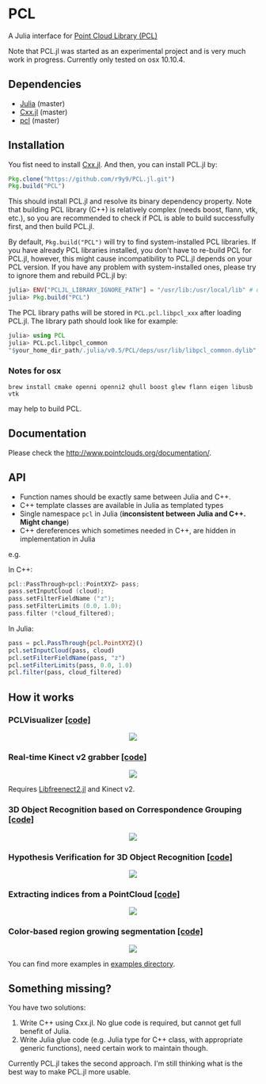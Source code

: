 # PCL

A Julia interface for [Point Cloud Library (PCL)](http://www.pointclouds.org/)

Note that PCL.jl was started as an experimental project and is very much work in progress. Currently only tested on osx 10.10.4.

## Dependencies

- [Julia](https://github.com/JuliaLang/julia) (master)
- [Cxx.jl](https://github.com/Keno/Cxx.jl) (master)
- [pcl](https://github.com/PointCloudLibrary/pcl) (master)

## Installation

You fist need to install [Cxx.jl](https://github.com/Keno/Cxx.jl). And then, you can install PCL.jl by:

```jl
Pkg.clone("https://github.com/r9y9/PCL.jl.git")
Pkg.build("PCL")
```

This should install PCL.jl and resolve its binary dependency property. Note that building PCL library (C++) is relatively complex (needs boost, flann, vtk, etc.), so you are recommended to check if PCL is able to build successfully first, and then build PCL.jl.

By default, `Pkg.build("PCL")` will try to find system-installed PCL libraries. If you have already PCL libraries installed, you don't have to re-build PCL for PCL.jl, however, this might cause incompatibility to PCL.jl depends on your PCL version. If you have any problem with system-installed ones, please try to ignore them and rebuild PCL.jl by:

```jl
julia> ENV["PCLJL_LIBRARY_IGNORE_PATH"] = "/usr/lib:/usr/local/lib" # depends on your environment
julia> Pkg.build("PCL")
```

The PCL library paths will be stored in `PCL.pcl.libpcl_xxx` after loading PCL.jl. The library path should look like for example:

```jl
julia> using PCL
julia> PCL.pcl.libpcl_common
"$your_home_dir_path/.julia/v0.5/PCL/deps/usr/lib/libpcl_common.dylib"
```

### Notes for osx

```
brew install cmake openni openni2 qhull boost glew flann eigen libusb vtk
```

may help to build PCL.

## Documentation

Please check the http://www.pointclouds.org/documentation/.

## API

- Function names should be exactly same between Julia and C++.
- C++ template classes are available in Julia as templated types
- Single namespace `pcl` in Julia (**inconsistent between Julia and C++. Might change**)
- C++ dereferences which sometimes needed in C++, are hidden in implementation in Julia

e.g.

In C++:

```cpp
pcl::PassThrough<pcl::PointXYZ> pass;
pass.setInputCloud (cloud);
pass.setFilterFieldName ("z");
pass.setFilterLimits (0.0, 1.0);
pass.filter (*cloud_filtered);
```

In Julia:

```jl
pass = pcl.PassThrough{pcl.PointXYZ}()
pcl.setInputCloud(pass, cloud)
pcl.setFilterFieldName(pass, "z")
pcl.setFilterLimits(pass, 0.0, 1.0)
pcl.filter(pass, cloud_filtered)
```

## How it works

### PCLVisualizer [[code]](examples/pcl_visualizer.jl)

<div align="center"><img src="examples/images/milk_cartoon_all_small_clorox.gif" /></div>

### Real-time Kinect v2 grabber [[code]](examples/libfreenect2_grabbar.jl)

<div align="center"><img src="examples/images/libfreenect2_integration.gif" /></div>

Requires [Libfreenect2.jl](https://github.com/r9y9/Libfreenect2.jl) and Kinect v2.

### 3D Object Recognition based on Correspondence Grouping [[code]](examples/correspondence_grouping.jl)

<div align="center"><img src="examples/images/correspondence_grouping.png" /></div>

### Hypothesis Verification for 3D Object Recognition [[code]](examples/global_hypothesis_verification.jl)

<div align="center"><img src="examples/images/global_hypothesis_verification.png" /></div>

### Extracting indices from a PointCloud [[code]](examples/extract_indices.jl)

<div align="center"><img src="examples/images/extract_indices.png" /></div>

### Color-based region growing segmentation [[code]](examples/region_growing_rgb_segmentation.jl)

<div align="center"><img src="examples/images/region_growing_rgb_segmentation.png" /></div>

You can find more examples in [examples directory](examples/).

## Something missing?

You have two solutions:

1. Write C++ using Cxx.jl. No glue code is required, but cannot get full benefit of Julia.
2. Write Julia glue code (e.g. Julia type for C++ class, with appropriate generic functions), need certain work to maintain though.

Currently PCL.jl takes the second approach. I'm still thinking what is the best way to make PCL.jl more usable.
